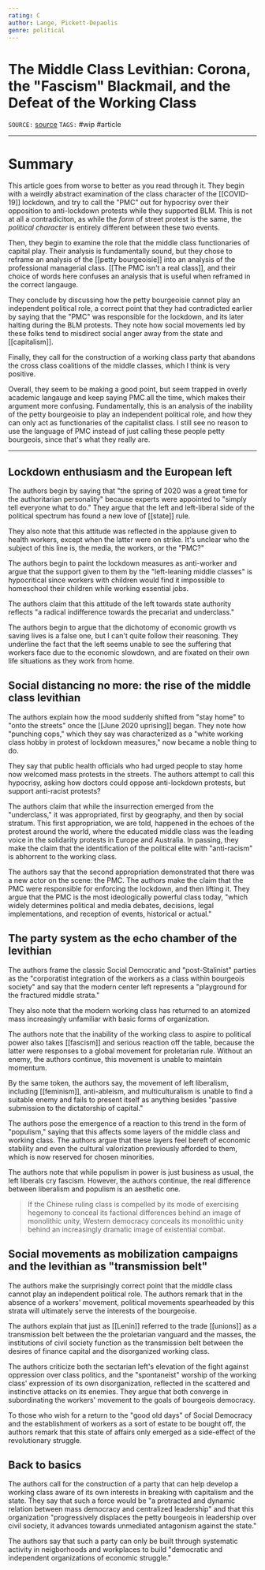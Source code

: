 ```yaml
---
rating: C
author: Lange, Pickett-Depaolis
genre: political
---
```

# The Middle Class Levithian: Corona, the "Fascism" Blackmail, and the Defeat of the Working Class
`SOURCE:` [source](https://www.zora.uzh.ch/id/eprint/193388/1/elena-louisa-lange-and-joshua-pickett-depaolis.pdf)
`TAGS:` #wip #article 

---
# Summary
This article goes from worse to better as you read through it. They begin with a weirdly abstract examination of the class character of the [[COVID-19]] lockdown, and try to call the "PMC" out for hypocrisy over their opposition to anti-lockdown protests while they supported BLM. This is not at all a contradiciton, as while the *form* of street protest is the same, the *political character* is entirely different between these two events. 

Then, they begin to examine the role that the middle class functionaries of capital play. Their analysis is fundamentally sound, but they chose to reframe an analysis of the [[petty bourgeoisie]] into an analysis of the professional managerial class. [[The PMC isn't a real class]], and their choice of words here confuses an analysis that is useful when reframed in the correct langauge. 

They conclude by discussing how the petty bourgeoisie cannot play an independent political role, a correct point that they had contradicted earlier by saying that the "PMC" was responsible for the lockdown, and its later halting during the BLM protests. They note how social movements led by these folks tend to misdirect social anger away from the state and [[capitalism]]. 

Finally, they call for the construction of a working class party that abandons the cross class coalitions of the middle classes, which I think is very positive. 

Overall, they seem to be making a good point, but seem trapped in overly academic langauge and keep saying PMC all the time, which makes their argument more confusing. Fundamentally, this is an analysis of the inability of the petty bourgeoisie to play an independent political role, and how they can only act as functionaries of the capitalist class. I still see no reason to use the language of PMC instead of just calling these people petty bourgeois, since that's what they really are. 

---
## Lockdown enthusiasm and the European left
The authors begin by saying that "the spring of 2020 was a great time for the authoritarian personality" because experts were appointed to "simply tell everyone what to do." They argue that the left and left-liberal side of the political spectrum has found a new love of [[state]] rule. 

They also note that this attitude was reflected in the applause given to health workers, except when the latter were on strike. It's unclear who the subject of this line is, the media, the workers, or the "PMC?" 

The authors begin to paint the lockdown measures as anti-worker and argue that the support given to them by the "left-leaning middle classes" is hypocritical since workers with children would find it impossible to homeschool their children while working essential jobs. 

The authors claim that this attitude of the left towards state authority reflects "a radical indifference towards the precariat and underclass." 

The authors begin to argue that the dichotomy of economic growth vs saving lives is a false one, but I can't quite follow their reasoning. They underline the fact that the left seems unable to see the suffering that workers face due to the economic slowdown, and are fixated on their own life situations as they work from home. 

## Social distancing no more: the rise of the middle class levithian
The authors explain how the mood suddenly shifted from "stay home" to "onto the streets" once the [[June 2020 uprising]] began. They note how "punching cops," which they say was characterized as a "white working class hobby in protest of lockdown measures," now became a noble thing to do. 

They say that public health officials who had urged people to stay home now welcomed mass protests in the streets. The authors attempt to call this hypocrisy, asking how doctors could oppose anti-lockdown protests, but support anti-racist protests?

The authors claim that while the insurrection emerged from the "underclass," it was appropriated, first by geography, and then by social stratum. This first appropriation, we are told, happened in the echoes of the protest around the world, where the educated middle class was the leading voice in the solidarity protests in Europe and Australia. In passing, they make the claim that the identification of the political elite with "anti-racism" is abhorrent to the working class. 

The authors say that the second appropriation demonstrated that there was a new actor on the scene: the PMC. The authors make the claim that the PMC were responsible for enforcing the lockdown, and then lifting it. They argue that the PMC is the most ideologically powerful class today, "which widely determines political and media debates, decisions, legal implementations, and reception of events, historical or actual." 

## The party system as the echo chamber of the levithian
The authors frame the classic Social Democratic and "post-Stalinist" parties as the "corporatist integration of the workers as a class within bourgeois society" and say that the modern center left represents a "playground for the fractured middle strata." 

They also note that the modern working class has returned to an atomized mass increasingly unfamiliar with basic forms of organization. 

The authors note that the inability of the working class to aspire to political power also takes [[fascism]] and serious reaction off the table, because the latter were responses to a global movement for proletarian rule. Without an enemy, the authors continue, this movement is unable to maintain momentum.

By the same token, the authors say, the movement of left liberalism, including [[feminism]], anti-ableism, and multiculturalism is unable to find a suitable enemy and fails to present itself as anything besides "passive submission to the dictatorship of capital." 

The authors pose the emergence of a reaction to this trend in the form of "populism," saying that this affects some layers of the middle class and working class. The authors argue that these layers feel bereft of economic stability and even the cultural valorization previously afforded to them, which is now reserved for chosen minorities. 

The authors note that while populism in power is just business as usual, the left liberals cry fascism. However, the authors continue, the real difference between liberalism and populism is an aesthetic one. 

> If the Chinese ruling class is compelled by its mode of exercising hegemony to conceal its factional differences behind an image of monolithic unity, Western democracy conceals its monolithic unity behind an increasingly dramatic image of existential combat.

## Social movements as mobilization campaigns and the levithian as "transmission belt"
The authors make the surprisingly correct point that the middle class cannot play an independent political role. The authors remark that in the absence of a workers' movement, political movements spearheaded by this strata will ultimately serve the interests of the bourgeoise. 

The authors explain that just as [[Lenin]] referred to the trade [[unions]] as a transmission belt between the the proletarian vanguard and the masses, the institutions of civil society function as the transmission belt between the desires of finance capital and the disorganized working class. 

The authors criticize both the sectarian left's elevation of the fight against oppression over class politics, and the "spontaneist" worship of the working class' expression of its own disorganization, reflected in the scattered and instinctive attacks on its enemies. They argue that both converge in subordinating the workers' movement to the goals of bourgeois democracy. 

To those who wish for a return to the "good old days" of Social Democracy and the establishment of workers as a sort of estate to be bought off, the authors remark that this state of affairs only emerged as a side-effect of the revolutionary struggle. 

## Back to basics
The authors call for the construction of a party that can help develop a working class aware of its own interests in breaking with capitalism and the state. They say that such a force would be "a protracted and dynamic relation between mass democracy and centralized leadership" and that this organization "progressively displaces the petty bourgeois in leadership over civil society, it advances towards unmediated antagonism against the state." 

The authors say that such a party can only be built through systematic activity in neigborhoods and workplaces to build "democratic and independent organizations of economic struggle." 